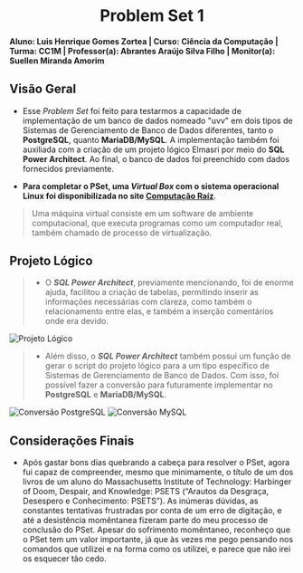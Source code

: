 <div align="center">
 
  # Problem Set 1
 
</div>

#### Aluno: Luis Henrique Gomes Zortea | Curso: Ciência da Computação | Turma: CC1M | Professor(a): Abrantes Araújo Silva Filho | Monitor(a): Suellen Miranda Amorim  

## Visão Geral

- Esse *Problem Set* foi feito para testarmos a capacidade de implementação de um banco de dados nomeado "uvv" em dois tipos de Sistemas de Gerenciamento de Banco de Dados diferentes, tanto o **PostgreSQL**, quanto **MariaDB/MySQL**. A implementação também foi auxiliada com a criação de um projeto lógico Elmasri por meio do **SQL Power Architect**. Ao final, o banco de dados foi preenchido com dados fornecidos previamente.

- **__Para completar o PSet, uma _Virtual Box_ com o sistema operacional Linux foi disponibilizada no site [Computação Raíz](https://www.computacaoraiz.com.br/2022/03/17/maquina-virtual-para-o-estudo-de-sistemas-de-gerenciamento-de-bancos-de-dados-db-server/)__**.
> Uma máquina virtual consiste em um software de ambiente computacional, que executa programas como um computador real, também chamado de processo de virtualização.

## Projeto Lógico

> - O **_SQL Power Architect_**, previamente mencionando, foi de enorme ajuda, facilitou a criação de tabelas, permitindo inserir as informações necessárias com clareza, como também o relacionamento entre elas, e também a inserção comentários onde era devido. 

![Projeto Lógico](https://github.com/LuisHZortea/uvv_bd_1_cc1m/blob/main/pset1/imgs/ProjetoLógico.png)

> - Além disso, o **_SQL Power Architect_** também possui um função de gerar o script do projeto lógico para a um tipo específico de Sistemas de Gerenciamento de Banco de Dados. Com isso, foi possível fazer a conversão para futuramente implementar no **PostgreSQL** e **MariaDB/MySQL**.

![Conversão PostgreSQL](https://github.com/LuisHZortea/uvv_bd_1_cc1m/blob/main/pset1/imgs/ConversãoPostgreSQL.png)
![Conversão MySQL](https://github.com/LuisHZortea/uvv_bd_1_cc1m/blob/main/pset1/imgs/ConversãoMySQL.png)

## Considerações Finais

- Após gastar bons dias quebrando a cabeça para resolver o PSet, agora fui capaz de compreender, mesmo que minimamente, o título de um dos livros de um aluno do Massachusetts Institute of Technology: Harbinger of Doom, Despair, and Knowledge: PSETS (“Arautos da Desgraça, Desespero e Conhecimento: PSETS”). As inúmeras dúvidas, as constantes tentativas frustradas por conta de um erro de digitação, e até a desistência momêntanea fizeram parte do meu processo de conclusão do PSet. Apesar do sofrimento momêntaneo, reconheço que o PSet tem um valor importante, já que às vezes me pego pensando nos comandos que utilizei e na forma como os utilizei, e parece que não irei os esquecer tão cedo.
